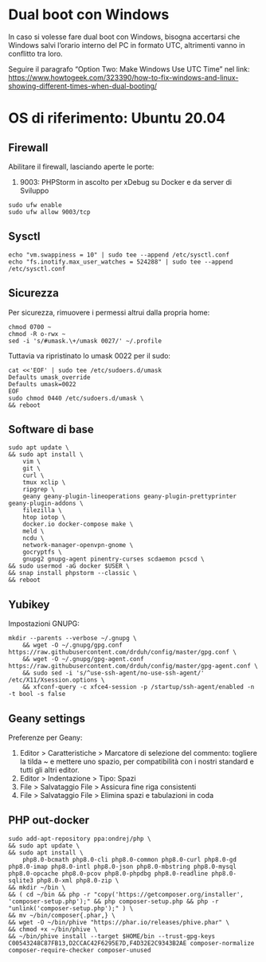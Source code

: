 # Dual boot con Windows

In caso si volesse fare dual boot con Windows, bisogna accertarsi che Windows salvi l’orario interno del PC in formato UTC, altrimenti vanno in conflitto tra loro.

Seguire il paragrafo “Option Two: Make Windows Use UTC Time” nel link:
https://www.howtogeek.com/323390/how-to-fix-windows-and-linux-showing-different-times-when-dual-booting/

# OS di riferimento: Ubuntu 20.04

## Firewall

Abilitare il firewall, lasciando aperte le porte:

1. 9003: PHPStorm in ascolto per xDebug su Docker e da server di Sviluppo

```
sudo ufw enable
sudo ufw allow 9003/tcp
```

## Sysctl

```
echo "vm.swappiness = 10" | sudo tee --append /etc/sysctl.conf
echo "fs.inotify.max_user_watches = 524288" | sudo tee --append /etc/sysctl.conf
```

## Sicurezza

Per sicurezza, rimuovere i permessi altrui dalla propria home:

```
chmod 0700 ~
chmod -R o-rwx ~
sed -i 's/#umask.\+/umask 0027/' ~/.profile
```

Tuttavia va ripristinato lo umask 0022 per il sudo:

```
cat <<'EOF' | sudo tee /etc/sudoers.d/umask
Defaults umask_override
Defaults umask=0022
EOF
sudo chmod 0440 /etc/sudoers.d/umask \
&& reboot
```

## Software di base

```
sudo apt update \
&& sudo apt install \
    vim \
    git \
    curl \
    tmux xclip \
    ripgrep \
    geany geany-plugin-lineoperations geany-plugin-prettyprinter geany-plugin-addons \
    filezilla \
    htop iotop \
    docker.io docker-compose make \
    meld \
    ncdu \
    network-manager-openvpn-gnome \
    gocryptfs \
    gnupg2 gnupg-agent pinentry-curses scdaemon pcscd \
&& sudo usermod -aG docker $USER \
&& snap install phpstorm --classic \
&& reboot
```

## Yubikey

Impostazioni GNUPG:

```
mkdir --parents --verbose ~/.gnupg \
    && wget -O ~/.gnupg/gpg.conf https://raw.githubusercontent.com/drduh/config/master/gpg.conf \
    && wget -O ~/.gnupg/gpg-agent.conf https://raw.githubusercontent.com/drduh/config/master/gpg-agent.conf \
    && sudo sed -i 's/^use-ssh-agent/no-use-ssh-agent/' /etc/X11/Xsession.options \
    && xfconf-query -c xfce4-session -p /startup/ssh-agent/enabled -n -t bool -s false
```

## Geany settings

Preferenze per Geany:

1. Editor > Caratteristiche > Marcatore di selezione del commento: togliere la tilda ~ e mettere
uno spazio, per compatibilità con i nostri standard e tutti gli altri editor.
2. Editor > Indentazione > Tipo: Spazi
3. File > Salvataggio File > Assicura fine riga consistenti
4. File > Salvataggio File > Elimina spazi e tabulazioni in coda

## PHP out-docker

```
sudo add-apt-repository ppa:ondrej/php \
&& sudo apt update \
&& sudo apt install \
    php8.0-bcmath php8.0-cli php8.0-common php8.0-curl php8.0-gd php8.0-imap php8.0-intl php8.0-json php8.0-mbstring php8.0-mysql php8.0-opcache php8.0-pcov php8.0-phpdbg php8.0-readline php8.0-sqlite3 php8.0-xml php8.0-zip \
&& mkdir ~/bin \
&& ( cd ~/bin && php -r "copy('https://getcomposer.org/installer', 'composer-setup.php');" && php composer-setup.php && php -r "unlink('composer-setup.php');" ) \
&& mv ~/bin/composer{.phar,} \
&& wget -O ~/bin/phive "https://phar.io/releases/phive.phar" \
&& chmod +x ~/bin/phive \
&& ~/bin/phive install --target $HOME/bin --trust-gpg-keys C00543248C87FB13,D2CCAC42F6295E7D,F4D32E2C9343B2AE composer-normalize composer-require-checker composer-unused
```
